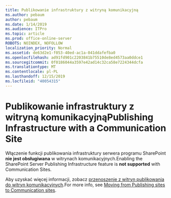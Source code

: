 ```yaml
---
title: Publikowanie infrastruktury z witryną komunikacyjną
ms.author: pebaum
author: pebaum
ms.date: 1/14/2019
ms.audience: ITPro
ms.topic: article
ms.prod: office-online-server
ROBOTS: NOINDEX, NOFOLLOW
localization_priority: Normal
ms.assetid: de63d2e1-f053-40ed-ac1a-041ddafefba0
ms.openlocfilehash: ad91fd901c2203841b75510de8ed4573aa0ddce1
ms.sourcegitcommit: 0f0186044a3597e42ad14c32ca58e7224344dcfa
ms.translationtype: MT
ms.contentlocale: pl-PL
ms.lasthandoff: 12/15/2019
ms.locfileid: "40054315"
---
```

# <a name="publishing-infrastructure-with-a-communication-site"></a><span data-ttu-id="f4ed3-102">Publikowanie infrastruktury z witryną komunikacyjną</span><span class="sxs-lookup"><span data-stu-id="f4ed3-102">Publishing Infrastructure with a Communication Site</span></span>


<span data-ttu-id="f4ed3-103">Włączenie funkcji publikowania infrastruktury serwera programu SharePoint **nie jest obsługiwana** w witrynach komunikacyjnych.</span><span class="sxs-lookup"><span data-stu-id="f4ed3-103">Enabling the SharePoint Server Publishing Infrastructure feature is **not supported** with Communication Sites.</span></span> 
  
<span data-ttu-id="f4ed3-104">Aby uzyskać więcej informacji, zobacz [przenoszenie z witryn publikowania do witryn komunikacyjnych](https://docs.microsoft.com/sharepoint/publishing-sites-classic-to-modern-experience).</span><span class="sxs-lookup"><span data-stu-id="f4ed3-104">For more info, see [Moving from Publishing sites to Communication sites](https://docs.microsoft.com/sharepoint/publishing-sites-classic-to-modern-experience).</span></span> 
  

